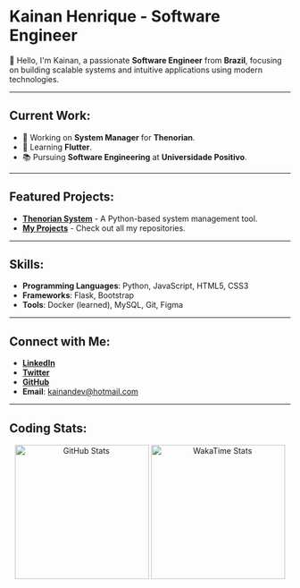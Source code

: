 # Kainan Henrique - Software Engineer

👋 Hello, I'm Kainan, a passionate **Software Engineer** from **Brazil**, focusing on building scalable systems and intuitive applications using modern technologies.

---

## Current Work:
- 🔭 Working on **System Manager** for **Thenorian**.
- 🌱 Learning **Flutter**.
- 📚 Pursuing **Software Engineering** at **Universidade Positivo**.

---

## Featured Projects:
- **[Thenorian System](https://github.com/Thenorian)** - A Python-based system management tool.
- **[My Projects](https://github.com/Na18k?tab=repositories)** - Check out all my repositories.

---

## Skills:
- **Programming Languages**: Python, JavaScript, HTML5, CSS3
- **Frameworks**: Flask, Bootstrap
- **Tools**: Docker (learned), MySQL, Git, Figma

---

## Connect with Me:
- **[LinkedIn](https://www.linkedin.com/in/kainanhenriq18/)**
- **[Twitter](https://twitter.com/na18_k)**
- **[GitHub](https://github.com/Na18k)**
- **Email**: kainandev@hotmail.com

---

## Coding Stats:
<div align="center">
    <img height="240em" src="https://github-readme-stats.vercel.app/api?username=na18k&theme=radical&show_icons=true" alt="GitHub Stats" />
    <img height="240em" src="https://github-readme-stats.vercel.app/api/wakatime?username=Na18k&layout=compact&theme=radical&show_icons=true" alt="WakaTime Stats" />
</div>
